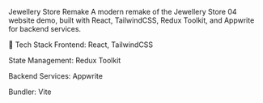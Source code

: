 Jewellery Store Remake
A modern remake of the Jewellery Store 04 website demo, built with React, TailwindCSS, Redux Toolkit, and Appwrite for backend services.

🚀 Tech Stack
Frontend: React, TailwindCSS

State Management: Redux Toolkit

Backend Services: Appwrite

Bundler: Vite


